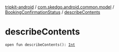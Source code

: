 [tripkit-android](../../index.md) / [com.skedgo.android.common.model](../index.md) / [BookingConfirmationStatus](index.md) / [describeContents](./describe-contents.md)

# describeContents

`open fun describeContents(): `[`Int`](https://kotlinlang.org/api/latest/jvm/stdlib/kotlin/-int/index.html)